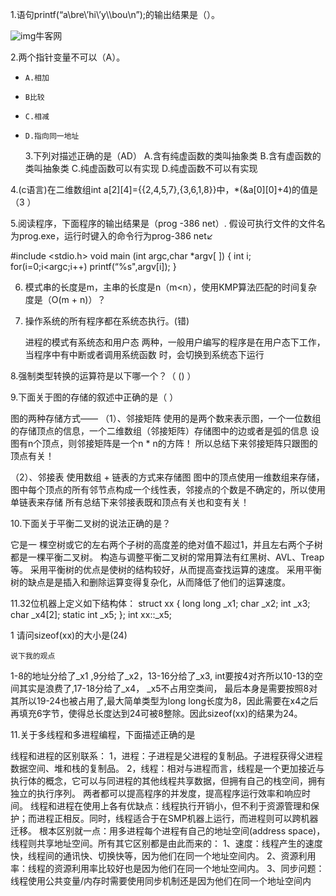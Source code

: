 

1.语句printf(“a\bre\’hi\’y\\\bou\n”);的输出结果是（）。

![img](https://uploadfiles.nowcoder.com/images/20190526/4695029_1558838298025_3F7306416200B7B7B7853884B340A3CD)牛客网

2.两个指针变量不可以（A）。

- ```
  A.相加
  ```

- ```
  B比较
  ```

- ```
  C.相减
  ```

- ```
  D.指向同一地址
  ```

  3.下列对描述正确的是（AD）
  	A.含有纯虚函数的类叫抽象类
  	B.含有虚函数的类叫抽象类
  	C.纯虚函数可以有实现
  	D.纯虚函数不可以有实现

4.(c语言)在二维数组int a[2][4]={{2,4,5,7},{3,6,1,8}}中，*(&a[0][0]+4)的值是（3 ）

5.阅读程序，下面程序的输出结果是（prog -386 net）. 
假设可执行文件的文件名为prog.exe，运行时键入的命令行为prog-386 net↙

#include <stdio.h> 
void main (int argc,char *argv[ ]) 
{ 
int i; 
for(i=0;i<argc;i++) 
printf(“%s",argv[i]); 
} 

6. 模式串的长度是m，主串的长度是n（m<n），使用KMP算法匹配的时间复杂度是（O(m + n)）？

7. 操作系统的所有程序都在系统态执行。(错)

   进程的模式有系统态和用户态 两种，一般用户编写的程序是在用户态下工作，当程序中有中断或者调用系统函数 时，会切换到系统态下运行

8.强制类型转换的运算符是以下哪一个？（ () ）

9.下面关于图的存储的叙述中正确的是（    ）

图的两种存储方式——
（1）、邻接矩阵
使用的是两个数来表示图，一个一位数组的存储顶点的信息，一个二维数组（邻接矩阵）存储图中的边或者是弧的信息
设图有n个顶点，则邻接矩阵是一个n * n的方阵！
所以总结下来邻接矩阵只跟图的顶点有关！

（2）、邻接表
使用数组 + 链表的方式来存储图
图中的顶点使用一维数组来存储，图中每个顶点的所有邻节点构成一个线性表，邻接点的个数是不确定的，所以使用单链表来存储
所有总结下来邻接表既和顶点有关也和变有关！

10.下面关于平衡二叉树的说法正确的是？

它是一 棵空树或它的左右两个子树的高度差的绝对值不超过1，并且左右两个子树都是一棵平衡二叉树。
 	构造与调整平衡二叉树的常用算法有红黑树、AVL、Treap等。
	采用平衡树的优点是使树的结构较好，从而提高查找运算的速度。
	采用平衡树的缺点是是插入和删除运算变得复杂化，从而降低了他们的运算速度。

11.32位机器上定义如下结构体：
struct xx
{
    long long _x1;
    char _x2;
    int _x3;
    char _x4[2];
    static int _x5;
};
int xx::_x5;


1
请问sizeof(xx)的大小是(24)

    说下我的观点
1-8的地址分给了_x1 ,9分给了_x2，13-16分给了_x3,  int要按4对齐所以10-13的空间其实是浪费了,17-18分给了_x4，
_x5不占用空类间， 最后本身是需要按照8对其所以19-24也被占用了,最大简单类型为long long长度为8，因此需要在x4之后再填充6字节，使得总长度达到24可被8整除。因此sizeof(xx)的结果为24。



11.关于多线程和多进程编程，下面描述正确的是

线程和进程的区别联系：
1，进程：子进程是父进程的复制品。子进程获得父进程数据空间、堆和栈的复制品。
2，线程：相对与进程而言，线程是一个更加接近与执行体的概念，它可以与同进程的其他线程共享数据，但拥有自己的栈空间，拥有独立的执行序列。
两者都可以提高程序的并发度，提高程序运行效率和响应时间。
线程和进程在使用上各有优缺点：线程执行开销小，但不利于资源管理和保护；而进程正相反。同时，线程适合于在SMP机器上运行，而进程则可以跨机器迁移。
根本区别就一点：用多进程每个进程有自己的地址空间(address space)，线程则共享地址空间。所有其它区别都是由此而来的：
1、速度：线程产生的速度快，线程间的通讯快、切换快等，因为他们在同一个地址空间内。
2、资源利用率：线程的资源利用率比较好也是因为他们在同一个地址空间内。
3、同步问题：线程使用公共变量/内存时需要使用同步机制还是因为他们在同一个地址空间内

